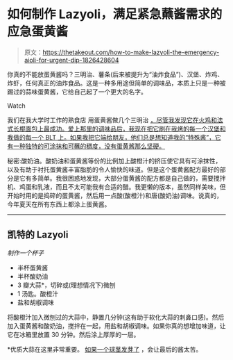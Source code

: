 # 如何制作 Lazyoli，满足紧急蘸酱需求的应急蛋黄酱

> 原文：<https://thetakeout.com/how-to-make-lazyoli-the-emergency-aioli-for-urgent-dip-1826428604>

你真的不能放蛋黄酱吗？三明治、薯条(后来被提升为“油炸食品”)、汉堡、炸鸡、炸虾，任何真正的油炸食品。这是一种多用途但简单的调味品，本质上只是一种被踢过的蒜味蛋黄酱，它给自己起了一个更大的名字。

Watch

我们在我大学时工作的熟食店 用蛋黄酱做几个三明治 [，尽管我发现它在火鸡和法式长棍面包上最成功。爱上那里的调味品后，我现在把它刷在我烤的每一个汉堡和我做的每一个 BLT 上。如果我把它端给朋友，他们总是想知道我的“特殊酱”，它有一种独特的可涂抹和可蘸的稠度，没有蛋黄酱那么坚硬。](https://thetakeout.com/everything-i-needed-to-know-in-life-i-learned-at-als-de-1823973097)

秘密:酸奶油。酸奶油和蛋黄酱等份的比例加上酸橙汁的挤压使它具有可涂抹性，以及有助于衬托蛋黄酱丰富脂肪的令人愉快的味道。但是这个蛋黄酱配方最好的部分是它有多简单。我很困惑地发现，大部分蛋黄酱的配方都是自己做的，需要搅拌机、鸡蛋和乳液，而且不太可能我有合适的醋。我更懒的版本，虽然同样美味，但开始时用的是捣碎的蛋黄酱，然后用一点酸(酸橙汁)和唐(酸奶油)调味。说真的，今年夏天在所有东西上都涂上蛋黄酱。

* * *

## 凯特的 Lazyoli

*制作一个杯子*

*   半杯蛋黄酱
*   半杯酸奶油
*   3 瓣大蒜*，切碎或(理想情况下)微刨
*   1 汤匙。酸橙汁
*   盐和胡椒调味

将酸橙汁加入微刨过的大蒜中，静置几分钟(这有助于软化大蒜的刺鼻口感)。然后加入蛋黄酱和酸奶油，搅拌在一起，用盐和胡椒调味。如果你真的想增加味道，让它在冰箱里放置 30 分钟。然后涂上厚厚的一层。

*优质大蒜在这里非常重要。 [如果一个球茎发芽了](https://thetakeout.com/does-cooking-with-sprouted-garlic-make-food-taste-bad-1824033198) ，会让最后的酱太苦。
